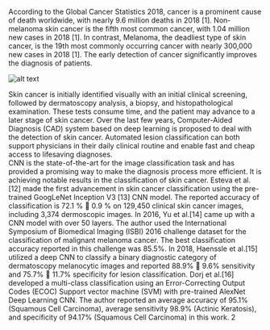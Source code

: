 According to the Global Cancer Statistics 2018, cancer is a prominent cause of death worldwide, with nearly 9.6 million deaths in 2018 [1]. Non-melanoma skin cancer is the fifth most common cancer, with 1.04 million new cases in 2018 [1]. In contrast, Melanoma, the deadliest type of skin cancer, is the 19th most commonly occurring cancer with nearly 300,000 new cases in 2018 [1]. The early detection of cancer significantly improves the diagnosis of patients.  

![alt text](<https://github.com/rao208/Explainable_AI/blob/master/Images/Cancer_Statistics_2018%20(1)-1.svg>)  

Skin cancer is initially identified visually with an initial clinical screening, followed by dermatoscopy analysis, a biopsy, and histopathological examination. These tests consume time, and the patient may advance to a later stage of skin cancer. Over the last few years, Computer-Aided Diagnosis (CAD) system based on deep learning is proposed to deal with the detection of skin cancer. Automated lesion classification can both support physicians in their daily clinical routine and enable fast and cheap access to lifesaving diagnoses.  
CNN is the state-of-the-art for the image classification task and has provided a promising way to make the diagnosis process more efficient. It is achieving notable results in the classification of skin cancer. Esteva et al. [12] made the first advancement in skin cancer classification using the pre-trained GoogLeNet Inception V3 [13] CNN model. The reported accuracy of classification is 72.1 %  0.9 % on 129,450 clinical skin cancer images, including 3,374 dermoscopic images. In 2016, Yu et al.[14]
came up with a CNN model with over 50 layers. The author used the International
Symposium of Biomedical Imaging (ISBI) 2016 challenge dataset for the classification
of malignant melanoma cancer. The best classification accuracy reported in this
challenge was 85.5%. In 2018, Haenssle et al.[15] utilized a deep CNN to classify a
binary diagnostic category of dermatoscopy melanocytic images and reported 88.9%
 9.6% sensitivity and 75.7%  11.7% specificity for lesion classification. Dorj et
al.[16] developed a multi-class classification using an Error-Correcting Output Codes
(ECOC) Support vector machine (SVM) with pre-trained AlexNet Deep Learning
CNN. The author reported an average accuracy of 95.1% (Squamous Cell Carcinoma),
average sensitivity 98.9% (Actinic Keratosis), and specificity of 94.17% (Squamous
Cell Carcinoma) in this work.
2

